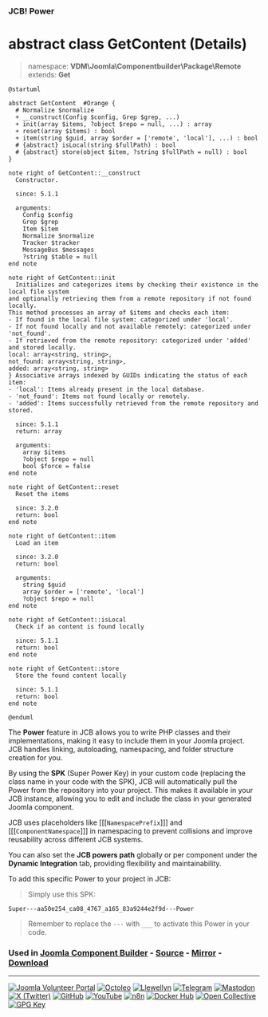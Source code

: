 ### JCB! Power
# abstract class GetContent (Details)
> namespace: **VDM\Joomla\Componentbuilder\Package\Remote**
> extends: **Get**

```uml
@startuml

abstract GetContent  #Orange {
  # Normalize $normalize
  + __construct(Config $config, Grep $grep, ...)
  + init(array $items, ?object $repo = null, ...) : array
  + reset(array $items) : bool
  + item(string $guid, array $order = ['remote', 'local'], ...) : bool
  # {abstract} isLocal(string $fullPath) : bool
  # {abstract} store(object $item, ?string $fullPath = null) : bool
}

note right of GetContent::__construct
  Constructor.

  since: 5.1.1
  
  arguments:
    Config $config
    Grep $grep
    Item $item
    Normalize $normalize
    Tracker $tracker
    MessageBus $messages
    ?string $table = null
end note

note right of GetContent::init
  Initializes and categorizes items by checking their existence in the local file system
and optionally retrieving them from a remote repository if not found locally.
This method processes an array of $items and checks each item:
- If found in the local file system: categorized under 'local'.
- If not found locally and not available remotely: categorized under 'not_found'.
- If retrieved from the remote repository: categorized under 'added' and stored locally.
local: array<string, string>,
not_found: array<string, string>,
added: array<string, string>
} Associative arrays indexed by GUIDs indicating the status of each item:
- 'local': Items already present in the local database.
- 'not_found': Items not found locally or remotely.
- 'added': Items successfully retrieved from the remote repository and stored.

  since: 5.1.1
  return: array
  
  arguments:
    array $items
    ?object $repo = null
    bool $force = false
end note

note right of GetContent::reset
  Reset the items

  since: 3.2.0
  return: bool
end note

note right of GetContent::item
  Load an item

  since: 3.2.0
  return: bool
  
  arguments:
    string $guid
    array $order = ['remote', 'local']
    ?object $repo = null
end note

note right of GetContent::isLocal
  Check if an content is found locally

  since: 5.1.1
  return: bool
end note

note right of GetContent::store
  Store the found content locally

  since: 5.1.1
  return: bool
end note

@enduml
```

The **Power** feature in JCB allows you to write PHP classes and their implementations,
making it easy to include them in your Joomla project. JCB handles linking, autoloading,
namespacing, and folder structure creation for you.

By using the **SPK** (Super Power Key) in your custom code (replacing the class name
in your code with the SPK), JCB will automatically pull the Power from the repository
into your project. This makes it available in your JCB instance, allowing you to edit
and include the class in your generated Joomla component.

JCB uses placeholders like [[[`NamespacePrefix`]]] and [[[`ComponentNamespace`]]] in
namespacing to prevent collisions and improve reusability across different JCB systems.

You can also set the **JCB powers path** globally or per component under the
**Dynamic Integration** tab, providing flexibility and maintainability.

To add this specific Power to your project in JCB:

> Simply use this SPK:
```
Super---aa50e254_ca08_4767_a165_83a9244e2f9d---Power
```
> Remember to replace the `---` with `___` to activate this Power in your code.

### Used in [Joomla Component Builder](https://www.joomlacomponentbuilder.com) - [Source](https://git.vdm.dev/joomla/Component-Builder) - [Mirror](https://github.com/vdm-io/Joomla-Component-Builder) - [Download](https://git.vdm.dev/joomla/pkg-component-builder/releases)

---
[![Joomla Volunteer Portal](https://img.shields.io/badge/-Joomla-gold?logo=joomla)](https://volunteers.joomla.org/joomlers/1396-llewellyn-van-der-merwe "Join Llewellyn on the Joomla Volunteer Portal: Shaping the Future Together!") [![Octoleo](https://img.shields.io/badge/-Octoleo-black?logo=linux)](https://git.vdm.dev/octoleo "--quiet") [![Llewellyn](https://img.shields.io/badge/-Llewellyn-ffffff?logo=gitea)](https://git.vdm.dev/Llewellyn "Collaborate and Innovate with Llewellyn on Git: Building a Better Code Future!") [![Telegram](https://img.shields.io/badge/-Telegram-blue?logo=telegram)](https://t.me/Joomla_component_builder "Join Llewellyn and the Community on Telegram: Building Joomla Components Together!") [![Mastodon](https://img.shields.io/badge/-Mastodon-9e9eec?logo=mastodon)](https://joomla.social/@llewellyn "Connect and Engage with Llewellyn on Joomla Social: Empowering Communities, One Post at a Time!") [![X (Twitter)](https://img.shields.io/badge/-X-black?logo=x)](https://x.com/llewellynvdm "Join the Conversation with Llewellyn on X: Where Ideas Take Flight!") [![GitHub](https://img.shields.io/badge/-GitHub-181717?logo=github)](https://github.com/Llewellynvdm "Build, Innovate, and Thrive with Llewellyn on GitHub: Turning Ideas into Impact!") [![YouTube](https://img.shields.io/badge/-YouTube-ff0000?logo=youtube)](https://www.youtube.com/@OctoYou "Explore, Learn, and Create with Llewellyn on YouTube: Your Gateway to Inspiration!") [![n8n](https://img.shields.io/badge/-n8n-black?logo=n8n)](https://n8n.io/creators/octoleo "Effortless Automation and Impactful Workflows with Llewellyn on n8n!") [![Docker Hub](https://img.shields.io/badge/-Docker-grey?logo=docker)](https://hub.docker.com/u/llewellyn "Llewellyn on Docker: Containerize Your Creativity!") [![Open Collective](https://img.shields.io/badge/-Donate-green?logo=opencollective)](https://opencollective.com/joomla-component-builder "Donate towards JCB: Help Llewellyn financially so he can continue developing this great tool!") [![GPG Key](https://img.shields.io/badge/-GPG-blue?logo=gnupg)](https://git.vdm.dev/Llewellyn/gpg "Unlock Trust and Security with Llewellyn's GPG Key: Your Gateway to Verified Connections!")